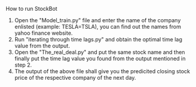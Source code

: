 How to run StockBot
1. Open the "Model_train.py" file and enter the name of the company enlisted (example: TESLA=TSLA), you can find out the names from yahoo finance website.
2. Run "iterating through time lags.py" and obtain the optimal time lag value from the output.
3. Open the "The_real_deal.py" and put the same stock name and then finally put the time lag value you found from the output mentioned in step 2.
4. The output of the above file shall give you the predicited closing stock price of the respective company of the next day.
